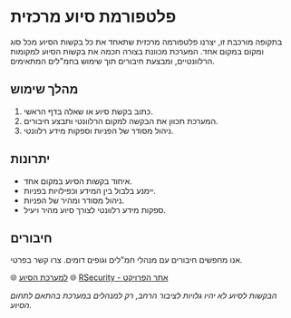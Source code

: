 # פלטפורמת סיוע מרכזית

בתקופה מורכבת זו, יצרנו פלטפורמה מרכזית שתאחד את כל בקשות הסיוע מכל סוג ומקום במקום אחד. המערכת מכוונת בצורה חכמה את בקשות הסיוע למקומות הרלוונטיים, ומבצעת חיבורים תוך שימוש בחמ"לים המתאימים.

## מהלך שימוש
1. כתוב בקשת סיוע או שאלה בדף הראשי.
2. המערכת תכוון את הבקשה למקום הרלוונטי ותבצע חיבורים.
3. ניהול מסודר של הפניות וספקות מידע רלוונטי.

## יתרונות
- איחוד בקשות הסיוע במקום אחד.
- יימנע בלבול בין המידע וכפילויות בפניות.
- ניהול מסודר ומהיר של הפניות.
- ספקות מידע רלוונטי לצורך סיוע מהיר ויעיל.

## חיבורים
אנו מחפשים חיבורים עם מנהלי חמ"לים וגופים דומים. צרו קשר בפרטי.

🌐 [למערכת הסיוע](https://lnkd.in/dajbtQkC)
🌐 [RSecurity - אתר הפרויקט](https://rsecurity.tech/en/)

*הבקשות לסיוע לא יהיו גלויות לציבור הרחב, רק למנהלים במערכת בהתאם לתחום הסיוע.*
